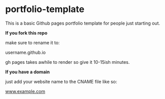 # portfolio-template
This is a basic Github pages portfolio template for people just starting out.

**If you fork this repo**

make sure to rename it to:

   username.github.io

gh pages takes awhile to render so give it 10-15ish minutes.

**If you have a domain**

just add your website name to the CNAME file like so:

   www.example.com




